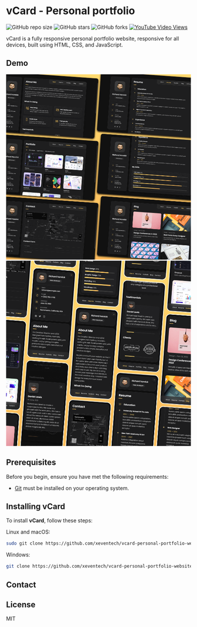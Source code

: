 # vCard - Personal portfolio

![GitHub repo size](https://img.shields.io/github/repo-size/xeventech/vcard-personal-portfolio-website)
![GitHub stars](https://img.shields.io/github/stars/xeventech/vcard-personal-portfolio-website?style=social)
![GitHub forks](https://img.shields.io/github/forks/xeventech/vcard-personal-portfolio-website?style=social)
[![YouTube Video Views](https://img.shields.io/youtube/views/SoxmIlgf2zM?style=social)](https://youtu.be/SoxmIlgf2zM)

vCard is a fully responsive personal portfolio website, responsive for all devices, built using HTML, CSS, and JavaScript.

## Demo

![vCard Desktop Demo](https://github.com/XevenTech/projects_snapshots/blob/main/vcard-portfolio/desktop.png?raw=true "Desktop Demo")
![vCard Mobile Demo](https://github.com/XevenTech/projects_snapshots/blob/main/vcard-portfolio/mobile.png?raw=true "Mobile Demo")

## Prerequisites

Before you begin, ensure you have met the following requirements:

* [Git](https://git-scm.com/downloads "Download Git") must be installed on your operating system.

## Installing vCard

To install **vCard**, follow these steps:

Linux and macOS:

```bash
sudo git clone https://github.com/xeventech/vcard-personal-portfolio-website.git
```

Windows:

```bash
git clone https://github.com/xeventech/vcard-personal-portfolio-website.git
```

## Contact



## License

MIT
